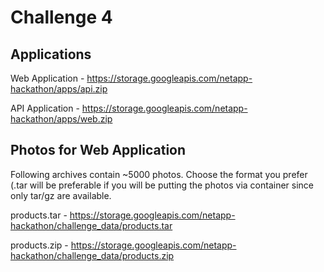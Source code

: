 # Challenge 4

## Applications

Web Application - https://storage.googleapis.com/netapp-hackathon/apps/api.zip

API Application - https://storage.googleapis.com/netapp-hackathon/apps/web.zip

## Photos for Web Application
Following archives contain ~5000 photos. Choose the format you prefer (.tar will be preferable if you will be putting the photos via container since only tar/gz are available.

products.tar - https://storage.googleapis.com/netapp-hackathon/challenge_data/products.tar

products.zip - https://storage.googleapis.com/netapp-hackathon/challenge_data/products.zip
